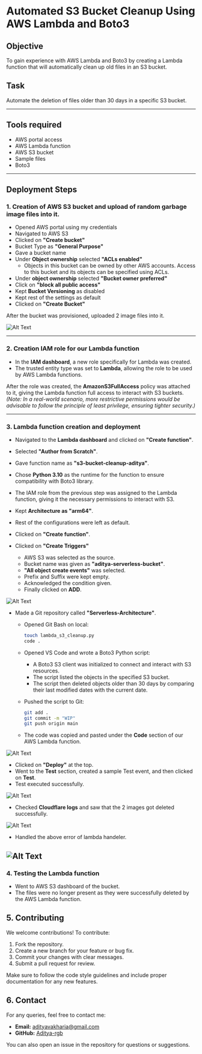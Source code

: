 # Automated S3 Bucket Cleanup Using AWS Lambda and Boto3

## Objective
To gain experience with AWS Lambda and Boto3 by creating a Lambda function that will automatically clean up old files in an S3 bucket.

## Task
Automate the deletion of files older than 30 days in a specific S3 bucket.

---

## Tools required
- AWS portal access
- AWS Lambda function
- AWS S3 bucket
- Sample files
- Boto3

---

## Deployment Steps

### 1. Creation of AWS S3 bucket and upload of random garbage image files into it.
- Opened AWS portal using my credentials
- Navigated to AWS S3
- Clicked on **"Create bucket"**
- Bucket Type as **"General Purpose"**
- Gave a bucket name
- Under **Object ownership** selected **"ACLs enabled"** 
    - Objects in this bucket can be owned by other AWS accounts. Access to this bucket and its objects can be specified using ACLs.
- Under **object ownership** selected **"Bucket owner preferred"**
- Click on **"block all public access"**
- Kept **Bucket Versioning** as disabled
- Kept rest of the settings as default 
- Clicked on **"Create Bucket"**

After the bucket was provisioned, uploaded 2 image files into it.

![Alt Text](/1-Automated-S3-Bucket-Cleanup-Using-AWS-Lambda-and-Boto3/images/SA-S3-INITAL.JPG)

---

### 2. Creation IAM role for our Lambda function
- In the **IAM dashboard**, a new role specifically for Lambda was created.  
- The trusted entity type was set to **Lambda**, allowing the role to be used by AWS Lambda functions.

After the role was created, the **AmazonS3FullAccess** policy was attached to it, giving the Lambda function full access to interact with S3 buckets.  
*(Note: In a real-world scenario, more restrictive permissions would be advisable to follow the principle of least privilege, ensuring tighter security.)*

---

### 3. Lambda function creation and deployment 

- Navigated to the **Lambda dashboard** and clicked on **"Create function"**.
- Selected **"Author from Scratch"**.
- Gave function name as **"s3-bucket-cleanup-aditya"**.
- Chose **Python 3.10** as the runtime for the function to ensure compatibility with Boto3 library.
- The IAM role from the previous step was assigned to the Lambda function, giving it the necessary permissions to interact with S3.
- Kept **Architecture as "arm64"**.
- Rest of the configurations were left as default.
- Clicked on **"Create function"**.



- Clicked on **"Create Triggers"**
    - AWS S3 was selected as the source.
    - Bucket name was given as **"aditya-serverless-bucket"**.
    - **"All object create events"** was selected.
    - Prefix and Suffix were kept empty.
    - Acknowledged the condition given.
    - Finally clicked on **ADD**.

![Alt Text](/1-Automated-S3-Bucket-Cleanup-Using-AWS-Lambda-and-Boto3/images/SA-Lambda-flow.JPG)

- Made a Git repository called **"Serverless-Architecture"**.
    - Opened Git Bash on local:
      ```bash
      touch lambda_s3_cleanup.py
      code .
      ```
    - Opened VS Code and wrote a Boto3 Python script:
    
      - A Boto3 S3 client was initialized to connect and interact with S3 resources.
      - The script listed the objects in the specified S3 bucket.
      - The script then deleted objects older than 30 days by comparing their last modified dates with the current date.
    
    - Pushed the script to Git:
      ```bash
      git add .
      git commit -m "WIP"
      git push origin main
      ```

    - The code was copied and pasted under the **Code** section of our AWS Lambda function.

![Alt Text](/1-Automated-S3-Bucket-Cleanup-Using-AWS-Lambda-and-Boto3/images/SA-code.JPG/)

- Clicked on **"Deploy"** at the top.
- Went to the **Test** section, created a sample Test event, and then clicked on **Test**.
- Test executed successfully.

![Alt Text](/1-Automated-S3-Bucket-Cleanup-Using-AWS-Lambda-and-Boto3/images/SA-Test-event-success.JPG)

- Checked **Cloudflare logs** and saw that the 2 images got deleted successfully.

![Alt Text](/1-Automated-S3-Bucket-Cleanup-Using-AWS-Lambda-and-Boto3/images/SA-Cloudfare-logs-images-deleted.JPG)

- Handled the above error of lambda handeler.

![Alt Text](/1-Automated-S3-Bucket-Cleanup-Using-AWS-Lambda-and-Boto3/images/SA-cloudfare-log-images-deleted-again.JPG)
---

### 4. Testing the Lambda function

- Went to AWS S3 dashboard of the bucket.  
- The files were no longer present as they were successfully deleted by the AWS Lambda function.

## 5. Contributing

We welcome contributions! To contribute:

1. Fork the repository.
2. Create a new branch for your feature or bug fix.
3. Commit your changes with clear messages.
4. Submit a pull request for review.

Make sure to follow the code style guidelines and include proper documentation for any new features.


## 6. Contact

For any queries, feel free to contact me:

- **Email:** adityavakharia@gmail.com
- **GitHub:** [Aditya-rgb](https://github.com/Aditya-rgb/Serverless-Architecture)

You can also open an issue in the repository for questions or suggestions.
